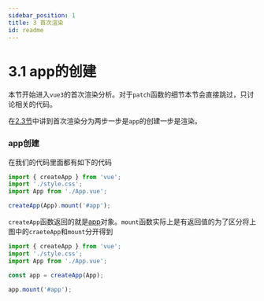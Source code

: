 ```yaml
---
sidebar_position: 1
title: 3 首次渲染
id: readme
---
```


# 3.1 app的创建

本节开始进入`vue3`的首次渲染分析。对于`patch`函数的细节本节会直接跳过，只讨论相关的代码。

在[2.3节](../2-yuan-ma-gai-shu/run.md)中讲到首次渲染分为两步一步是`app`的创建一步是渲染。

### app创建

在我们的代码里面都有如下的代码

```js
import { createApp } from 'vue';
import './style.css';
import App from './App.vue';

createApp(App).mount('#app');
```

`createApp`函数返回的就是[app](../2-yuan-ma-gai-shu/datastructure.md#app)对象。`mount`函数实际上是有返回值的为了区分将上图中的`craeteApp`和`mount`分开得到

```js
import { createApp } from 'vue';
import './style.css';
import App from './App.vue';

const app = createApp(App);

app.mount('#app');
```
